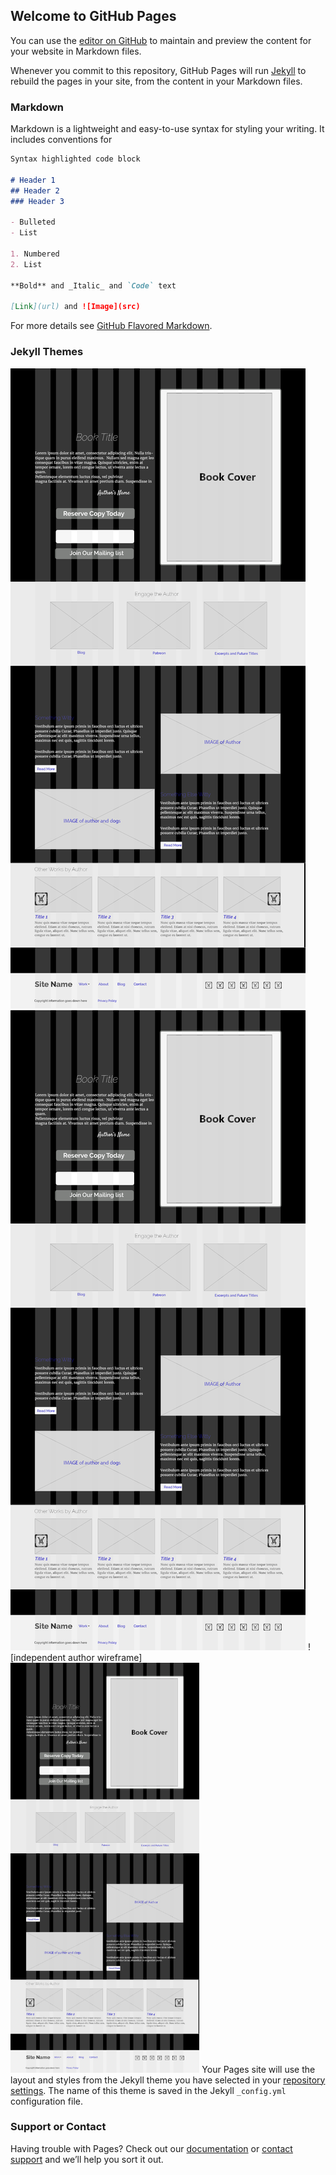 ## Welcome to GitHub Pages

You can use the [editor on GitHub](https://github.com/rustyshuck/rustyshuck.github.io-/edit/master/README.md) to maintain and preview the content for your website in Markdown files.

Whenever you commit to this repository, GitHub Pages will run [Jekyll](https://jekyllrb.com/) to rebuild the pages in your site, from the content in your Markdown files.

### Markdown

Markdown is a lightweight and easy-to-use syntax for styling your writing. It includes conventions for

```markdown
Syntax highlighted code block

# Header 1
## Header 2
### Header 3

- Bulleted
- List

1. Numbered
2. List

**Bold** and _Italic_ and `Code` text

[Link](url) and ![Image](src)
```

For more details see [GitHub Flavored Markdown](https://guides.github.com/features/mastering-markdown/).

### Jekyll Themes
![independent author wireframe](https://raw.githubusercontent.com/rustyshuck/portfolio/master/wireframe.png)
![independent author wireframe](/wireframe.png)
![independent author wireframe]<img src="/wireframe.png" alt="wireframe" height="60%" width="60%">
Your Pages site will use the layout and styles from the Jekyll theme you have selected in your [repository settings](https://github.com/rustyshuck/rustyshuck.github.io-/settings). The name of this theme is saved in the Jekyll `_config.yml` configuration file.

### Support or Contact

Having trouble with Pages? Check out our [documentation](https://help.github.com/categories/github-pages-basics/) or [contact support](https://github.com/contact) and we’ll help you sort it out.
